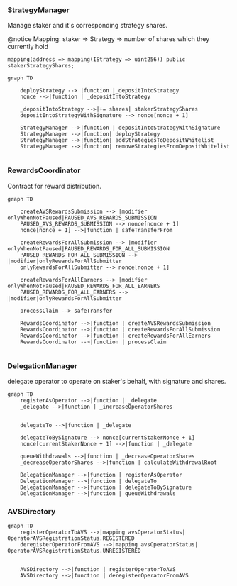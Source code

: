 ### StrategyManager
Manage staker and it's corresponding strategy shares.


@notice Mapping: staker => Strategy => number of shares which they currently hold


`mapping(address => mapping(IStrategy => uint256)) public stakerStrategyShares;`


```mermaid
graph TD
    
    deployStrategy --> |function |_depositIntoStrategy
    nonce -->|function | _depositIntoStrategy

    _depositIntoStrategy -->|+= shares| stakerStrategyShares
    depositIntoStrategyWithSignature --> nonce[nonce + 1]
    
    StrategyManager -->|function | depositIntoStrategyWithSignature
    StrategyManager -->|function| deployStrategy
    StrategyManager -->|function| addStrategiesToDepositWhitelist
    StrategyManager -->|function| removeStrategiesFromDepositWhitelist
    
```

### RewardsCoordinator
Contract for reward distribution.
```mermaid
graph TD
    
    createAVSRewardsSubmission --> |modifier onlyWhenNotPaused|PAUSED_AVS_REWARDS_SUBMISSION
    PAUSED_AVS_REWARDS_SUBMISSION --> nonce[nonce + 1]
    nonce[nonce + 1] -->|function | safeTransferFrom

    createRewardsForAllSubmission --> |modifier onlyWhenNotPaused|PAUSED_REWARDS_FOR_ALL_SUBMISSION
    PAUSED_REWARDS_FOR_ALL_SUBMISSION --> |modifier|onlyRewardsForAllSubmitter
    onlyRewardsForAllSubmitter --> nonce[nonce + 1]

    createRewardsForAllEarners --> |modifier onlyWhenNotPaused|PAUSED_REWARDS_FOR_ALL_EARNERS
    PAUSED_REWARDS_FOR_ALL_EARNERS --> |modifier|onlyRewardsForAllSubmitter

    processClaim --> safeTransfer
    
    RewardsCoordinator -->|function | createAVSRewardsSubmission
    RewardsCoordinator -->|function | createRewardsForAllSubmission
    RewardsCoordinator -->|function | createRewardsForAllEarners
    RewardsCoordinator -->|function | processClaim
    
```
### DelegationManager
delegate operator to operate on staker's behalf, with signature and shares.
```mermaid
graph TD
    registerAsOperator -->|function | _delegate
    _delegate -->|function | _increaseOperatorShares


    delegateTo -->|function | _delegate

    delegateToBySignature --> nonce[currentStakerNonce + 1]
    nonce[currentStakerNonce + 1] -->|function | _delegate

    queueWithdrawals -->|function | _decreaseOperatorShares
    _decreaseOperatorShares -->|function | calculateWithdrawalRoot
    
    DelegationManager -->|function | registerAsOperator
    DelegationManager -->|function | delegateTo
    DelegationManager -->|function | delegateToBySignature
    DelegationManager -->|function | queueWithdrawals
```

### AVSDirectory

```mermaid
graph TD
    registerOperatorToAVS -->|mapping avsOperatorStatus| OperatorAVSRegistrationStatus.REGISTERED
    deregisterOperatorFromAVS -->|mapping avsOperatorStatus| OperatorAVSRegistrationStatus.UNREGISTERED


    AVSDirectory -->|function | registerOperatorToAVS
    AVSDirectory -->|function | deregisterOperatorFromAVS
```

